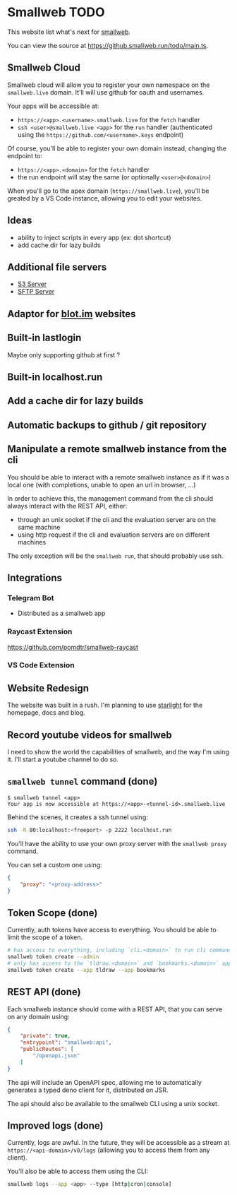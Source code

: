 # Smallweb TODO

This website list what's next for [smallweb](https://smallweb.run). 

You can view the source at <https://github.smallweb.run/todo/main.ts>.

## Smallweb Cloud

Smallweb cloud will allow you to register your own namespace on the `smallweb.live` domain. It'll will use github for oauth and usernames.

Your apps will be accessible at:

- `https://<app>.<username>.smallweb.live` for the `fetch` handler
- `ssh <user>@smallweb.live <app>` for the `run` handler (authenticated using the `https://github.com/<username>.keys` endpoint)

Of course, you'll be able to register your own domain instead, changing the endpoint to:

- `https://<app>.<domain>` for the `fetch` handler
- the run endpoint will stay the same (or optionally `<user>@<domain>`)

When you'll go to the apex domain (`https://smallweb.live`), you'll be greated by a VS Code instance, allowing you to edit your websites.

## Ideas

- ability to inject scripts in every app (ex: dot shortcut)
- add cache dir for lazy builds

## Additional file servers

- [S3 Server](https://github.com/johannesboyne/gofakes3)
- [SFTP Server](https://github.com/pkg/sftp)

## Adaptor for [blot.im](https://blot.im) websites

## Built-in lastlogin

Maybe only supporting github at first ?

## Built-in localhost.run

## Add a cache dir for lazy builds

## Automatic backups to github / git repository

## Manipulate a remote smallweb instance from the cli

You should be able to interact with a remote smallweb instance as if it was a local one (with completions, unable to open an url in browser, ...)

In order to achieve this, the management command from the cli should always interact with the REST API, either:

- through an unix socket if the cli and the evaluation server are on the same machine
- using http request if the cli and evaluation servers are on different machines

The only exception will be the `smallweb run`, that should probably use ssh.

## Integrations

### Telegram Bot

- Distributed as a smallweb app

### Raycast Extension

https://github.com/pomdtr/smallweb-raycast


### VS Code Extension

## Website Redesign

The website was built in a rush. I'm planning to use [starlight](https://starlight.astro.build/) for the homepage, docs and blog.

## Record youtube videos for smallweb

I need to show the world the capabilities of smallweb, and the way I'm using it. I'll start a youtube channel to do so. 

## `smallweb tunnel` command (done)

```console
$ smallweb tunnel <app>
Your app is now accessible at https://<app>-<tunnel-id>.smallweb.live
```

Behind the scenes, it creates a ssh tunnel using:

```sh
ssh -R 80:localhost:<freeport> -p 2222 localhost.run
```

You'll have the ability to use your own proxy server with the `smallweb proxy` command.

You can set a custom one using:

```json
{
    "proxy": "<proxy-address>"
}
```

## Token Scope (done)

Currently, auth tokens have access to everything. You should be able to limit the scope of a token.

```sh
# has access to everything, including `cli.<domain>` to run cli commands.
smallweb token create --admin
# only has access to the `tldraw.<domain>` and `bookmarks.<domain>` apps.
smallweb token create --app tldraw --app bookmarks
```

## REST API (done)

Each smallweb instance should come with a REST API, that you can serve on any domain using:

```json
{
    "private": true,
    "entrypoint": "smallweb:api",
    "publicRoutes": [
        "/openapi.json"
    ]
}
```

The api will include an OpenAPI spec, allowing me to automatically generates a typed deno client for it, distributed on JSR.

The api should also be available to the smallweb CLI using a unix socket.

## Improved logs (done)

Currently, logs are awful. In the future, they will be accessible as a stream at` https://<api-domain>/v0/logs` (allowing you to access them from any client).

You'll also be able to access them using the CLI:

```sh
smallweb logs --app <app> --type [http|cron|console]
```
